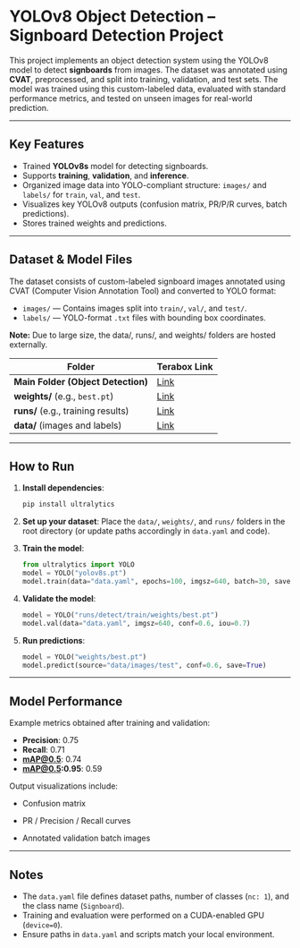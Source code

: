 # YOLOv8 Object Detection – Signboard Detection Project

This project implements an object detection system using the YOLOv8 model to detect **signboards** from images. The dataset was annotated using **CVAT**, preprocessed, and split into training, validation, and test sets. The model was trained using this custom-labeled data, evaluated with standard performance metrics, and tested on unseen images for real-world prediction.

---

## Key Features

- Trained **YOLOv8s** model for detecting signboards.
- Supports **training**, **validation**, and **inference**.
- Organized image data into YOLO-compliant structure: `images/` and `labels/` for `train`, `val`, and `test`.
- Visualizes key YOLOv8 outputs (confusion matrix, PR/P/R curves, batch predictions).
- Stores trained weights and predictions.

---

## Dataset & Model Files

The dataset consists of custom-labeled signboard images annotated using CVAT (Computer Vision Annotation Tool) and converted to YOLO format:
  - `images/` — Contains images split into `train/`, `val/`, and `test/`.
  - `labels/` — YOLO-format `.txt` files with bounding box coordinates.
  
**Note:** Due to large size, the data/, runs/, and weights/ folders are hosted externally.

| Folder      | Terabox Link |
|-------------|--------------|
| **Main Folder (Object Detection)** | [Link](https://1024terabox.com/s/1hXJHMUzhMkVZY0ob63DHxA) |
| **weights/** (e.g., `best.pt`)     | [Link](https://1024terabox.com/s/1UeX81l_LEbOM0zzLKwyccg) |
| **runs/** (e.g., training results) | [Link](https://1024terabox.com/s/1gJ439zWsCZnfOGH5FlmBOA) |
| **data/** (images and labels)      | [Link](https://1024terabox.com/s/1R0_VnsJRYmV6oAfUrtx6nw) |

---

## How to Run

1. **Install dependencies**:
    ```bash
    pip install ultralytics
    ```

2. **Set up your dataset**: Place the `data/`, `weights/`, and `runs/` folders in the root directory (or update paths accordingly in `data.yaml` and code).

3. **Train the model**:
    ```python
    from ultralytics import YOLO
    model = YOLO("yolov8s.pt")
    model.train(data="data.yaml", epochs=100, imgsz=640, batch=30, save=True)
    ```

4. **Validate the model**:
    ```python
    model = YOLO("runs/detect/train/weights/best.pt")
    model.val(data="data.yaml", imgsz=640, conf=0.6, iou=0.7)
    ```

5. **Run predictions**:
    ```python
    model = YOLO("weights/best.pt")
    model.predict(source="data/images/test", conf=0.6, save=True)
    ```

---

## Model Performance

Example metrics obtained after training and validation:

- **Precision**: 0.75  
- **Recall**: 0.71  
- **mAP@0.5**: 0.74  
- **mAP@0.5:0.95**: 0.59

Output visualizations include:

- Confusion matrix

- PR / Precision / Recall curves

- Annotated validation batch images

---

## Notes

- The `data.yaml` file defines dataset paths, number of classes (`nc: 1`), and the class name (`Signboard`).
- Training and evaluation were performed on a CUDA-enabled GPU (`device=0`).
- Ensure paths in `data.yaml` and scripts match your local environment.
